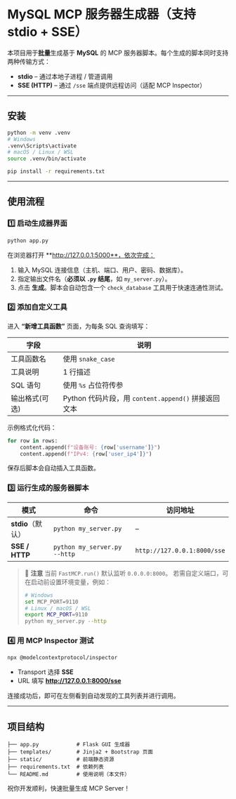 # MySQL MCP 服务器生成器（支持 stdio + SSE）

本项目用于**批量**生成基于 **MySQL** 的 MCP 服务器脚本。每个生成的脚本同时支持两种传输方式：

* **stdio** – 通过本地子进程 / 管道调用
* **SSE (HTTP)** – 通过 `/sse` 端点提供远程访问（适配 MCP Inspector）

---

## 安装

```bash
python -m venv .venv
# Windows
.venv\Scripts\activate
# macOS / Linux / WSL
source .venv/bin/activate

pip install -r requirements.txt
```

---

## 使用流程

### 1️⃣ 启动生成器界面

```bash
python app.py
```

在浏览器打开 **http://127.0.0.1:5000**，依次完成：

1. 输入 MySQL 连接信息（主机、端口、用户、密码、数据库）。
2. 指定输出文件名（**必须以 `.py` 结尾**，如 `my_server.py`）。
3. 点击 **生成**。脚本会自动包含一个 `check_database` 工具用于快速连通性测试。

### 2️⃣ 添加自定义工具

进入 **“新增工具函数”** 页面，为每条 SQL 查询填写：

| 字段 | 说明 |
|------|------|
| 工具函数名 | 使用 `snake_case` |
| 工具说明 | 1 行描述 |
| SQL 语句 | 使用 `%s` 占位符传参 |
| 输出格式(可选) | Python 代码片段，用 `content.append()` 拼接返回文本 |

示例格式化代码：

```python
for row in rows:
    content.append(f"设备账号: {row['username']}")
    content.append(f"IPv4: {row['user_ip4']}")
```

保存后脚本会自动插入工具函数。

### 3️⃣ 运行生成的服务器脚本

| 模式 | 命令 | 访问地址 |
|------|------|----------|
| **stdio**（默认） | `python my_server.py` | – |
| **SSE / HTTP**   | `python my_server.py --http` | `http://127.0.0.1:8000/sse` |

> 📌 **注意**
> 当前 `FastMCP.run()` 默认监听 `0.0.0.0:8000`。
> 若需自定义端口，可在启动前设置环境变量，例如：
>
> ```bash
> # Windows
> set MCP_PORT=9110
> # Linux / macOS / WSL
> export MCP_PORT=9110
> python my_server.py --http
> ```

### 4️⃣ 用 MCP Inspector 测试

```bash
npx @modelcontextprotocol/inspector
```

* Transport 选择 **SSE**
* URL 填写 **http://127.0.0.1:8000/sse**

连接成功后，即可在左侧看到自动发现的工具列表并进行调用。

---

## 项目结构

```
├── app.py            # Flask GUI 生成器
├── templates/        # Jinja2 + Bootstrap 页面
├── static/           # 前端静态资源
├── requirements.txt  # 依赖列表
└── README.md         # 使用说明（本文件）
```

祝你开发顺利，快速批量生成 MCP Server！


